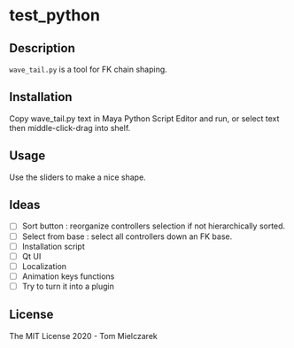# test_python

## Description
`wave_tail.py` is a tool for FK chain shaping.

## Installation
Copy wave_tail.py text in Maya Python Script Editor and run, or select text then middle-click-drag into shelf.

## Usage
Use the sliders to make a nice shape.

## Ideas
- [ ] Sort button : reorganize controllers selection if not hierarchically sorted.
- [ ] Select from base : select all controllers down an FK base.
- [ ] Installation script
- [ ] Qt UI
- [ ] Localization
- [ ] Animation keys functions
- [ ] Try to turn it into a plugin

## License
The MIT License 2020 - Tom Mielczarek
